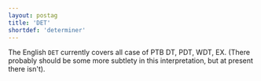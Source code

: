 ```yaml
---
layout: postag
title: 'DET'
shortdef: 'determiner'
---
```


The English `DET` currently covers all case of PTB DT, PDT, WDT, EX. (There probably should be some more subtlety in this interpretation, but at present there isn't).
